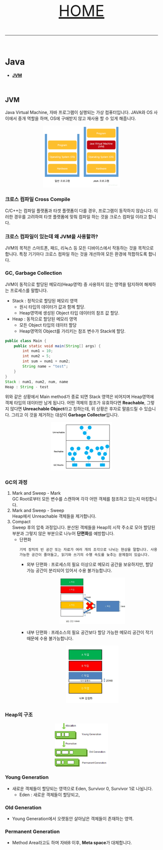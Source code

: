 <p align="center" style="font-size:50px">
    <a href="https://github.com/lsw6684/ComputerScience">HOME</a>
</p>

***

<br />

# Java
- [**JVM**](#JVM)

<br />


## JVM
Java Virtual Machine, 자바 프로그램이 실행되는 가상 컴퓨터입니다. JAVA와 OS 사이에서 중개 역할을 하며, OS에 구애받지 않고 재사용 할 수 있게 해줍니다.

<p align="center"><img src="images/jvm.png" width="50%"></p>

### 크로스 컴파일 Cross Compile
C/C++는 컴파일 플랫폼과 타겟 플랫폼이 다를 경우, 프로그램이 동작하지 않습니다. 이러한 경우를 고려하여 타겟 플랫폼에 맞춰 컴파일 하는 것을 크로스 컴파일 이라고 합니다.


### 크로스 컴파일이 있는데 왜 JVM을 사용할까?
JVM의 목적은 스마트폰, 패드, 리눅스 등 모든 디바이스에서 작동하는 것을 목적으로 합니다. 특정 기기마다 크로스 컴파일 하는 것을 개선하여 모든 환경에 적합하도록 합니다.

### GC, Garbage Collection
JVM이 동적으로 할당된 메모리(Heap영역) 중 사용하지 않는 영역을 탐지하여 해제하는 프로세스를 말합니다. 
- Stack : 정적으로 할당된 메모리 영역
    - 원시 타입의 데이터가 값과 함께 할당.
    - Heap영역에 생성된 Object 타입 데이터의 참조 값 할당.
- Heap : 동적으로 할당된 메모리 영역
    - 모든 Object 타입의 데이터 할당
    - Heap영역의 Object를 가리키는 참조 변수가 Stack에 할당.

```java
public class Main {
    public static void main(String[] args) {
        int num1 = 10;
        int num2 = 5;
        int sum = num1 + num2;
        String name = "test";
    }
}
Stack : num1, num2, num, name
Heap : String - test
```
위와 같은 상황에서 Main method가 종료 되면 Stack 영역은 비어지며 Heap영역에 객체 타입의 데이터만 남게 됩니다. 어떤 객체의 참조가 유효하다면 **Reachable**, 그렇지 않다면 **Unreachable Object**라고 칭하는데, 위 상황은 후자로 말씀드릴 수 있습니다. 그리고 이 것을 제거하는 대상이 **Garbage Collector**입니다.
<p align="center"><img src="images/gc.png" width="40%"></p>

### GC의 과정
1. Mark and Sweep - Mark <br />
GC Root로부터 모든 변수를 스캔하며 각각 어떤 객체를 참조하고 있는지 마킹합니다.
2. Mark and Sweep - Sweep <br />
Heap에서 Unreachable 객체들을 제거합니다.
3. Compact <br />
Sweep 후의 압축 과정입니다. 분산된 객체들을 Heap의 시작 주소로 모아 할당된 부분과 그렇지 않은 부분으로 나누어 **단편화**를 예방합니다.
    - 단편화   
        ```
        기억 장치의 빈 공간 또는 자료가 여러 개의 조각으로 나뉘는 현상을 말합니다. 사용 가능한 공간이 줄어들고, 읽기와 쓰기의 수행 속도를 늦추는 문제점이 있습니다.
        ```
        - 외부 단편화 : 프로세스의 필요 이상으로 메모리 공간을 보유하지만, 할당 가능 공간이 분리되어 있어서 수용 불가능합니다.
            <p align="center"><img src="images/ef.png" width="50%"></p>

        - 내부 단편화 : 프레소스의 필요 공간보다 할당 가능한 메모리 공간이 작기 때문에 수용 불가능합니다.
            <p align="center"><img src="images/if.png" width="40%"></p>

### Heap의 구조

<p align="center"><img src="images/generation.png" width="35%"></p>

### Young Generation
- 새로운 객체들이 할당되는 영역으로 Eden, Survivor 0, Survivor 1로 나뉩니다.
    - Eden : 새로운 객체들이 할당되고, 
### Old Generation
- Young Generation에서 오랫동안 살아남은 객체들이 존재하는 영역.
### Permanent Generation
- Method Area라고도 하며 자바8 이후, **Meta space**가 대체합니다.